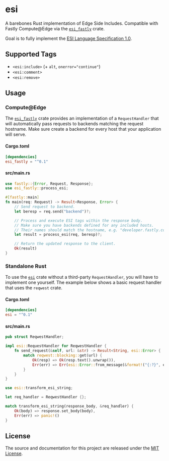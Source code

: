# esi

A barebones Rust implementation of Edge Side Includes. Compatible with Fastly Compute@Edge via the [`esi_fastly`](https://docs.rs/esi_fastly) crate.

Goal is to fully implement the [ESI Language Specification 1.0](https://www.w3.org/TR/esi-lang/).

## Supported Tags

- `<esi:include>` (+ `alt`, `onerror="continue"`)
- `<esi:comment>`
- `<esi:remove>`

## Usage

### Compute@Edge

The [`esi_fastly`](https://docs.rs/esi_fastly) crate provides an implementation of a `RequestHandler` that will automatically pass requests to backends matching the request hostname. Make sure create a backend for every host that your application will serve.

#### Cargo.toml

```toml
[dependencies]
esi_fastly = "^0.1"
```

#### src/main.rs

```rust
use fastly::{Error, Request, Response};
use esi_fastly::process_esi;

#[fastly::main]
fn main(req: Request) -> Result<Response, Error> {
    // Send request to backend.
    let beresp = req.send("backend")?;

    // Process and execute ESI tags within the response body.
    // Make sure you have backends defined for any included hosts.
    // Their names should match the hostname, e.g. "developer.fastly.com"
    let result = process_esi(req, beresp)?;

    // Return the updated response to the client.
    Ok(result)
}
```


### Standalone Rust

To use the [`esi`](https://docs.rs/esi) crate without a third-party `RequestHandler`, you will have to implement one yourself. The example below shows a basic request handler that uses the `reqwest` crate.

#### Cargo.toml

```toml
[dependencies]
esi = "^0.1"
```

#### src/main.rs

```rust
pub struct ReqwestHandler;

impl esi::RequestHandler for ReqwestHandler {
    fn send_request(&self, url: &str) -> Result<String, esi::Error> {
        match reqwest::blocking::get(url) {
            Ok(resp) => Ok(resp.text().unwrap()),
            Err(err) => Err(esi::Error::from_message(&format!("{:?}", err)))
        }
    }
}
```


```rust
use esi::transform_esi_string;

let req_handler = ReqwestHandler {};

match transform_esi_string(response_body, &req_handler) {
    Ok(body) => response.set_body(body),
    Err(err) => panic!()
}
```

## License

The source and documentation for this project are released under the [MIT License](LICENSE).
